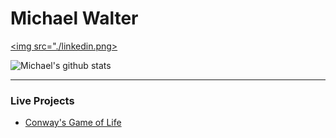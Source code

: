 <!--
### Hi there 👋
-->

# Michael Walter

<a href="https://www.linkedin.com/in/mpaw/"><img src="./linkedin.png></a>

![Michael's github stats](https://github-readme-stats.vercel.app/api?username=M-PAW&show_icons=true&hide_border=true)

<hr />

### Live Projects 
  - [Conway's Game of Life](https://friendly-wozniak-c97571.netlify.app/)

<!--
**M-PAW/M-PAW** is a ✨ _special_ ✨ repository because its `README.md` (this file) appears on your GitHub profile.

Here are some ideas to get you started:

- 🔭 I’m currently working on ...
- 🌱 I’m currently learning ...
- 👯 I’m looking to collaborate on ...
- 🤔 I’m looking for help with ...
- 💬 Ask me about ...
- 📫 How to reach me: ...
- 😄 Pronouns: ...
- ⚡ Fun fact: ...
-->
